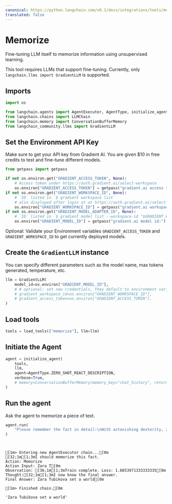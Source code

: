 ```yaml
---
canonical: https://python.langchain.com/v0.1/docs/integrations/tools/memorize
translated: false
---
```


# Memorize

Fine-tuning LLM itself to memorize information using unsupervised learning.

This tool requires LLMs that support fine-tuning. Currently, only `langchain.llms import GradientLLM` is supported.

## Imports

```python
import os

from langchain.agents import AgentExecutor, AgentType, initialize_agent, load_tools
from langchain.chains import LLMChain
from langchain.memory import ConversationBufferMemory
from langchain_community.llms import GradientLLM
```

## Set the Environment API Key

Make sure to get your API key from Gradient AI. You are given $10 in free credits to test and fine-tune different models.

```python
from getpass import getpass

if not os.environ.get("GRADIENT_ACCESS_TOKEN", None):
    # Access token under https://auth.gradient.ai/select-workspace
    os.environ["GRADIENT_ACCESS_TOKEN"] = getpass("gradient.ai access token:")
if not os.environ.get("GRADIENT_WORKSPACE_ID", None):
    # `ID` listed in `$ gradient workspace list`
    # also displayed after login at at https://auth.gradient.ai/select-workspace
    os.environ["GRADIENT_WORKSPACE_ID"] = getpass("gradient.ai workspace id:")
if not os.environ.get("GRADIENT_MODEL_ADAPTER_ID", None):
    # `ID` listed in `$ gradient model list --workspace-id "$GRADIENT_WORKSPACE_ID"`
    os.environ["GRADIENT_MODEL_ID"] = getpass("gradient.ai model id:")
```

Optional: Validate your Environment variables ```GRADIENT_ACCESS_TOKEN``` and ```GRADIENT_WORKSPACE_ID``` to get currently deployed models.

## Create the `GradientLLM` instance

You can specify different parameters such as the model name, max tokens generated, temperature, etc.

```python
llm = GradientLLM(
    model_id=os.environ["GRADIENT_MODEL_ID"],
    # # optional: set new credentials, they default to environment variables
    # gradient_workspace_id=os.environ["GRADIENT_WORKSPACE_ID"],
    # gradient_access_token=os.environ["GRADIENT_ACCESS_TOKEN"],
)
```

## Load tools

```python
tools = load_tools(["memorize"], llm=llm)
```

## Initiate the Agent

```python
agent = initialize_agent(
    tools,
    llm,
    agent=AgentType.ZERO_SHOT_REACT_DESCRIPTION,
    verbose=True,
    # memory=ConversationBufferMemory(memory_key="chat_history", return_messages=True),
)
```

## Run the agent

Ask the agent to memorize a piece of text.

```python
agent.run(
    "Please remember the fact in detail:\nWith astonishing dexterity, Zara Tubikova set a world record by solving a 4x4 Rubik's Cube variation blindfolded in under 20 seconds, employing only their feet."
)
```

```output


[1m> Entering new AgentExecutor chain...[0m
[32;1m[1;3mI should memorize this fact.
Action: Memorize
Action Input: Zara T[0m
Observation: [36;1m[1;3mTrain complete. Loss: 1.6853971333333335[0m
Thought:[32;1m[1;3mI now know the final answer.
Final Answer: Zara Tubikova set a world[0m

[1m> Finished chain.[0m
```

```output
'Zara Tubikova set a world'
```